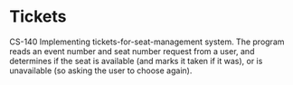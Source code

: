 # Tickets
CS-140 Implementing tickets-for-seat-management system. 
The program reads an event number and seat number request from a user, and determines if the seat is available (and
marks it taken if it was), or is unavailable (so asking the user to choose again).
